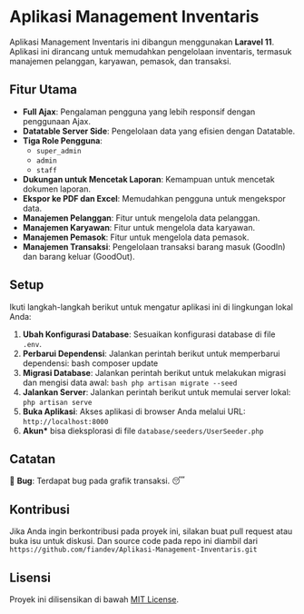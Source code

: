 # Aplikasi Management Inventaris

Aplikasi Management Inventaris ini dibangun menggunakan **Laravel 11**. Aplikasi ini dirancang untuk memudahkan pengelolaan inventaris, termasuk manajemen pelanggan, karyawan, pemasok, dan transaksi.

## Fitur Utama

-   **Full Ajax**: Pengalaman pengguna yang lebih responsif dengan penggunaan Ajax.
-   **Datatable Server Side**: Pengelolaan data yang efisien dengan Datatable.
-   **Tiga Role Pengguna**:
    -   `super_admin`
    -   `admin`
    -   `staff`
-   **Dukungan untuk Mencetak Laporan**: Kemampuan untuk mencetak dokumen laporan.
-   **Ekspor ke PDF dan Excel**: Memudahkan pengguna untuk mengekspor data.
-   **Manajemen Pelanggan**: Fitur untuk mengelola data pelanggan.
-   **Manajemen Karyawan**: Fitur untuk mengelola data karyawan.
-   **Manajemen Pemasok**: Fitur untuk mengelola data pemasok.
-   **Manajemen Transaksi**: Pengelolaan transaksi barang masuk (GoodIn) dan barang keluar (GoodOut).

## Setup

Ikuti langkah-langkah berikut untuk mengatur aplikasi ini di lingkungan lokal Anda:

1. **Ubah Konfigurasi Database**: Sesuaikan konfigurasi database di file `.env`.
2. **Perbarui Dependensi**: Jalankan perintah berikut untuk memperbarui dependensi:
   bash composer update
3. **Migrasi Database**: Jalankan perintah berikut untuk melakukan migrasi dan mengisi data awal: `bash php artisan migrate --seed`
4. **Jalankan Server**: Jalankan perintah berikut untuk memulai server lokal: `php artisan serve`
5. **Buka Aplikasi**: Akses aplikasi di browser Anda melalui URL: `http://localhost:8000`
6. **Akun\*** bisa dieksplorasi di file `database/seeders/UserSeeder.php`

## Catatan

👾 **Bug**: Terdapat bug pada grafik transaksi. 😴

## Kontribusi

Jika Anda ingin berkontribusi pada proyek ini, silakan buat pull request atau buka isu untuk diskusi. Dan source code pada repo ini diambil dari `https://github.com/fiandev/Aplikasi-Management-Inventaris.git`

## Lisensi

Proyek ini dilisensikan di bawah [MIT License](LICENSE).
